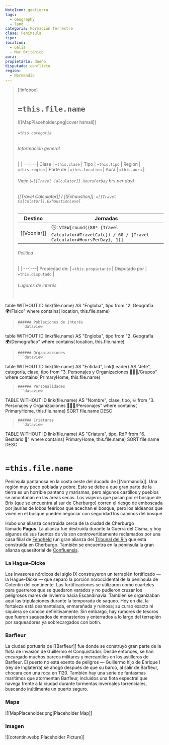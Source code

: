 ```yaml
---
NoteIcon: geotierra
tags:
  - Geography 
  - land 
categoria: Formación Terrestre
clase: Península 
tipo: 
location: 
  - Galia 
  - Mar Británico 
aura:
propietario: dueño
disputado: conflicto
region:
  - Normandía 
---
```


> [!infobox]
> # `=this.file.name`
> ![[MapPlaceholder.png|cover hsmall]]
> ###### `=this.categoria` 
> ###### Información general
>  |   |
> ---|---|
> Clase | `=this.clase` |
> Tipo | `=this.tipo` |
> Region | `=this.region` |
> Parte de | `=this.location` |
> Aura | `=this.aura`  |
> ###### Viaje (`=[[Travel Calculator]].HoursPerDay` hrs per day)
> ###### [[Travel Calculator]]  / [[Exhaustion]]:  `=[[Travel Calculator]].ExhaustionLevel`
> Destino |  Jornadas  |
> ---|---|
> [[Voonlar]] | 🕓: `VIEW[round((88* {Travel Calculator#TravelCalc}) / 60 / {Travel Calculator#HoursPerDay}, 1)]`      |
> ###### Politica
>  |   |
> ---|---|
> Propiedad de: | `=this.propietario` |
> Disputado por | `=this.disputado` |
>###### Lugares de interés
> ```dataview
table WITHOUT ID link(file.name) AS "Engloba",  tipo
from "2. Geografía 🌍/Fisico"
where contains( location, this.file.name)
>```
>###### Poblaciones de interés
> ```dataview
table WITHOUT ID link(file.name) AS "Engloba",  tipo
from "2. Geografía 🌍/Demografico"
where contains( location, this.file.name)
>```
>###### Organizaciones
> ```dataview
table WITHOUT ID link(file.name) AS "Entidad", link(Leader) AS "Jefe", categoría, clase, tipo
from "3. Personajes y Organizaciones 🧑‍🤝‍🧑/Grupos"
where contains( PrimaryHome, this.file.name)
>```
>###### Personalidades 
>```dataview
TABLE WITHOUT ID link(file.name) AS "Nombre", clase, tipo, ☠
from "3. Personajes y Organizaciones 🧑‍🤝‍🧑/Personajes"
where contains( PrimaryHome, this.file.name)
SORT file.name DESC
>```
>###### Criaturas
> ```dataview
TABLE WITHOUT ID link(file.name) AS "Criatura", tipo, RdP
from "6. Bestiario 🐉"
where contains( PrimaryHome, this.file.name)
SORT file.name DESC
>```


# `=this.file.name`
Península pantanosa en la costa oeste del ducado de [[Normandía]].  Una región muy poco poblada y pobre. Esto se debe a que gran parte de la tierra es un horrible pantano y marismas, pero algunos castillos y pueblos se amontonan en las áreas secas. Los viajeros que pasan por el bosque de Brix (que se encuentra al sur de Cherburgo) corren el riesgo de emboscada por jaurías de lobos feéricos que acechan el bosque, pero los aldeanos que viven en el bosque pueden negociar con seguridad los caminos del bosque.

Hubo una alianza construida cerca de la ciudad de Cherburgo llamado **Pagus**. La alianza fue destruida durante la Guerra del Cisma, y hoy algunos de sus fuentes de vis son controvertidamente reclamados por una casa filial de [Fengheld](app://obsidian.md/Fengheld) (un gran alianza del [Tribunal del Rín](app://obsidian.md/Tribunal%20del%20R%C3%ADn) que está construida en Cherburgo. También se encuentra en la península la gran alianza quaesitorial de [Confluensis](app://obsidian.md/Confluensis).

### La Hague-Dicke
Los invasores nórdicos del siglo IX construyeron un terraplén fortificado — la Hague-Dicke — que separó la porción noroccidental de la península de Cotentin del continente. Las fortificaciones se utilizaron como cuarteles para guerreros que se quedaron varados y no pudieron cruzar los peligrosos mares de invierno hacia Escandinavia. También se organizaban aquí las tripulaciones durante la temporada de saqueo. Hoy en día, la fortaleza está desmantelada, enmarañada y ruinosa; su curso exacto ni siquiera se conoce definitivamente. Sin embargo, hay rumores de tesoros que fueron saqueados de monasterios y enterrados a lo largo del terraplén por saqueadores ya sobrecargados con botín.

### Barfleur
La ciudad portuaria de [[Barfleur]] fue donde se construyó gran parte de la flota de invasión de Guillermo el Conquistador. Desde entonces, se han encargado muchos barcos militares y mercantiles en los astilleros de Barfleur. El puerto no está exento de peligros — Guillermo hijo de Enrique I (rey de Inglaterra) se ahogó después de que su barco, al salir de Barfleur, chocara con una roca en 1120. También hay una serie de fantasmas marítimos que atormentan Barfleur, incluidos una flota espectral que navega frente a la ciudad durante tormentas invernales torrenciales, buscando inútilmente un puerto seguro.

### Mapa
![[MapPlaceholder.png|Placeholder Map]]

### Imagen
![[cotentin.webp|Placeholder Picture]]

